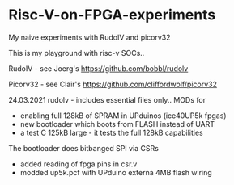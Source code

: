 # Risc-V-on-FPGA-experiments
My naive experiments with RudoIV and picorv32

This is my playground with risc-v SOCs..

RudoIV - see Joerg's https://github.com/bobbl/rudolv

Picorv32 - see Clair's https://github.com/cliffordwolf/picorv32


24.03.2021
rudolv - includes essential files only..
MODs for
 - enabling full 128kB of SPRAM in UPduinos (ice40UP5k fpgas)
 - new bootloader which boots from FLASH instead of UART
 - a test C 125kB large - it tests the full 128kB capabilities

The bootloader does bitbanged SPI via CSRs 
 - added reading of fpga pins in csr.v
 - modded up5k.pcf with UPduino externa 4MB flash wiring


